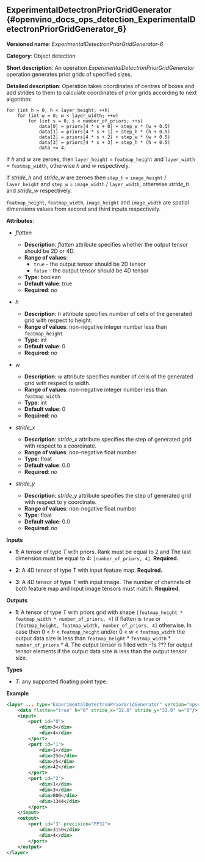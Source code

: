 ## ExperimentalDetectronPriorGridGenerator <a name="ExperimentalDetectronPriorGridGenerator"></a> {#openvino_docs_ops_detection_ExperimentalDetectronPriorGridGenerator_6}

**Versioned name**: *ExperimentalDetectronPriorGridGenerator-6*

**Category**: Object detection

**Short description**: An operation *ExperimentalDetectronPriorGridGenerator* operation generates prior grids of specified sizes.

**Detailed description**: Operation takes coordinates of centres of boxes and add strides to them to calculate coordinates of prior grids according to next algorithm:
    
    for (int h = 0; h < layer_height; ++h)
        for (int w = 0; w < layer_width; ++w)
            for (int s = 0; s < number_of_priors; ++s)
                data[0] = priors[4 * s + 0] + step_w * (w + 0.5)
                data[1] = priors[4 * s + 1] + step_h * (h + 0.5)
                data[2] = priors[4 * s + 2] + step_w * (w + 0.5)
                data[3] = priors[4 * s + 3] + step_h * (h + 0.5)
                data += 4;

If *h* and *w* are zeroes, then `layer_height` = `featmap_height` and `layer_width` = `featmap_width`, otherwise *h* and *w* respectively.

If *stride_h* and *stride_w* are zeroes then `step_h` = `image_height` / `layer_height` and `step_w` = `image_width` / `layer_width`, otherwise *stride_h* and *stride_w* respectively.

`featmap_height`, `featmap_width`, `image_height` and `image_width` are spatial dimensions values from second and third inputs respectively.

**Attributes**:

* *flatten*

    * **Description**: *flatten* attribute specifies whether the output tensor should be 2D or 4D.
    * **Range of values**:
      * `true` - the output tensor should be 2D tensor
      * `false` - the output tensor should be 4D tensor
    * **Type**: boolean
    * **Default value**: true
    * **Required**: *no*

* *h*

    * **Description**: *h* attribute specifies number of cells of the generated grid with respect to height.
    * **Range of values**: non-negative integer number less than `featmap_height`
    * **Type**: int
    * **Default value**: 0
    * **Required**: *no*
    
* *w*

    * **Description**: *w* attribute specifies number of cells of the generated grid with respect to width.
    * **Range of values**: non-negative integer number less than `featmap_width`
    * **Type**: int
    * **Default value**: 0
    * **Required**: *no*

* *stride_x*

    * **Description**: *stride_x* attribute specifies the step of generated grid with respect to x coordinate.
    * **Range of values**: non-negative float number
    * **Type**: float
    * **Default value**: 0.0
    * **Required**: *no*
    
* *stride_y*

    * **Description**: *stride_y* attribute specifies the step of generated grid with respect to y coordinate.
    * **Range of values**: non-negative float number
    * **Type**: float
    * **Default value**: 0.0
    * **Required**: *no*

**Inputs**

* **1**: A tensor of type *T* with priors. Rank must be equal to 2 and The last dimension must be equal to 4: `[number_of_priors, 4]`. **Required.**

* **2**: A 4D tensor of type *T* with input feature map. **Required.**

* **3**: A 4D tensor of type *T* with input image. The number of channels of both feature map and input image tensors must match. **Required.**

**Outputs**

* **1**: A tensor of type *T* with priors grid with shape `[featmap_height * featmap_width * number_of_priors, 4]` if flatten is `true` or `[featmap_height, featmap_width, number_of_priors, 4]` otherwise.
In case then 0 < *h* < `featmap_height` and/or 0 < *w* < `featmap_width` the output data size is less than `featmap_height` * `featmap_width` * `number_of_priors` * 4.
The output tensor is filled with -1s ??? for output tensor elements if the output data size is less than the output tensor size.

**Types**

* *T*: any supported floating point type.

**Example**

```xml
<layer ... type="ExperimentalDetectronPriorGridGenerator" version="opset6">
    <data flatten="true" h="0" stride_x="32.0" stride_y="32.0" w="0"/>
    <input>
        <port id="0">
            <dim>3</dim>
            <dim>4</dim>
        </port>
        <port id="1">
            <dim>1</dim>
            <dim>256</dim>
            <dim>25</dim>
            <dim>42</dim>
        </port>
        <port id="2">
            <dim>1</dim>
            <dim>3</dim>
            <dim>800</dim>
            <dim>1344</dim>
        </port>
    </input>
    <output>
        <port id="3" precision="FP32">
            <dim>3150</dim>
            <dim>4</dim>
        </port>
    </output>
</layer>
```
